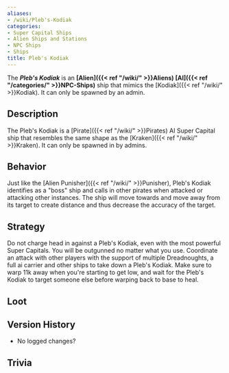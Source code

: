 ```yaml
---
aliases:
- /wiki/Pleb's-Kodiak
categories:
- Super Capital Ships
- Alien Ships and Stations
- NPC Ships
- Ships
title: Pleb's Kodiak
---
```


The **_Pleb's Kodiak_** is an **[Alien]({{< ref "/wiki/" >}}Aliens) [AI]({{< ref "/categories/" >}}NPC-Ships)** ship that mimics the [Kodiak]({{< ref "/wiki/" >}}Kodiak). It can only be spawned by an admin. 

## Description

The Pleb's Kodiak is a [Pirate]({{< ref "/wiki/" >}}Pirates) AI Super Capital ship that resembles the same shape as the [Kraken]({{< ref "/wiki/" >}}Kraken). It can only be spawned in by admins.

## Behavior

Just like the [Alien Punisher]({{< ref "/wiki/" >}}Punisher), Pleb's Kodiak identifies as a "boss" ship and calls in other pirates when attacked or attacking other instances. The ship will move towards and move away from its target to create distance and thus decrease the accuracy of the target.

## Strategy

Do not charge head in against a Pleb's Kodiak, even with the most powerful Super Capitals. You will be outgunned no matter what you use. Coordinate an attack with other players with the support of multiple Dreadnoughts, a full ai carrier and other ships to take down a Pleb's Kodiak. Make sure to warp 11k away when you're starting to get low, and wait for the Pleb's Kodiak to target someone else before warping back to base to heal.

## Loot

## Version History 

- No logged changes?

## Trivia